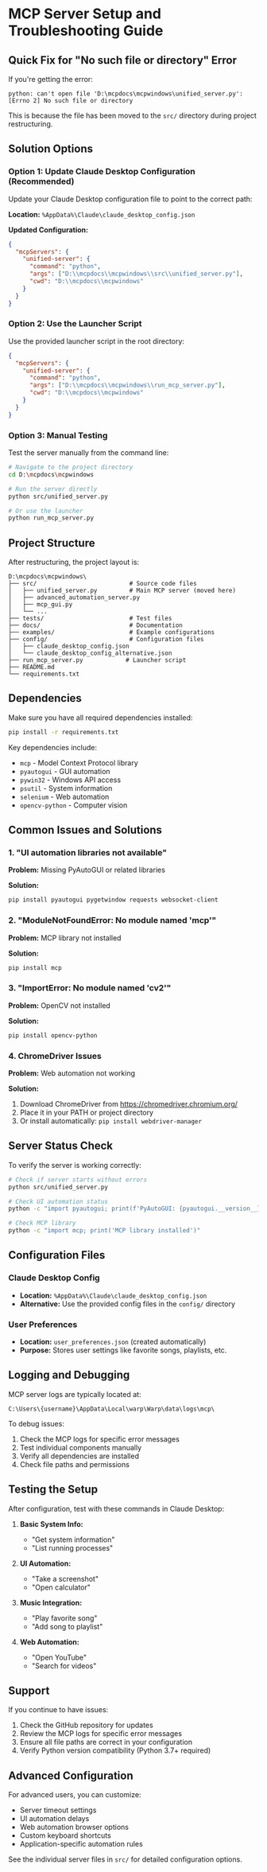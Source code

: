 # MCP Server Setup and Troubleshooting Guide

## Quick Fix for "No such file or directory" Error

If you're getting the error:
```
python: can't open file 'D:\mcpdocs\mcpwindows\unified_server.py': [Errno 2] No such file or directory
```

This is because the file has been moved to the `src/` directory during project restructuring.

## Solution Options

### Option 1: Update Claude Desktop Configuration (Recommended)

Update your Claude Desktop configuration file to point to the correct path:

**Location:** `%AppData%\Claude\claude_desktop_config.json`

**Updated Configuration:**
```json
{
  "mcpServers": {
    "unified-server": {
      "command": "python",
      "args": ["D:\\mcpdocs\\mcpwindows\\src\\unified_server.py"],
      "cwd": "D:\\mcpdocs\\mcpwindows"
    }
  }
}
```

### Option 2: Use the Launcher Script

Use the provided launcher script in the root directory:

```json
{
  "mcpServers": {
    "unified-server": {
      "command": "python",
      "args": ["D:\\mcpdocs\\mcpwindows\\run_mcp_server.py"],
      "cwd": "D:\\mcpdocs\\mcpwindows"
    }
  }
}
```

### Option 3: Manual Testing

Test the server manually from the command line:

```bash
# Navigate to the project directory
cd D:\mcpdocs\mcpwindows

# Run the server directly
python src/unified_server.py

# Or use the launcher
python run_mcp_server.py
```

## Project Structure

After restructuring, the project layout is:

```
D:\mcpdocs\mcpwindows\
├── src/                          # Source code files
│   ├── unified_server.py         # Main MCP server (moved here)
│   ├── advanced_automation_server.py
│   ├── mcp_gui.py
│   └── ...
├── tests/                        # Test files
├── docs/                         # Documentation
├── examples/                     # Example configurations
├── config/                       # Configuration files
│   ├── claude_desktop_config.json
│   └── claude_desktop_config_alternative.json
├── run_mcp_server.py            # Launcher script
├── README.md
└── requirements.txt
```

## Dependencies

Make sure you have all required dependencies installed:

```bash
pip install -r requirements.txt
```

Key dependencies include:
- `mcp` - Model Context Protocol library
- `pyautogui` - GUI automation
- `pywin32` - Windows API access
- `psutil` - System information
- `selenium` - Web automation
- `opencv-python` - Computer vision

## Common Issues and Solutions

### 1. "UI automation libraries not available"

**Problem:** Missing PyAutoGUI or related libraries

**Solution:**
```bash
pip install pyautogui pygetwindow requests websocket-client
```

### 2. "ModuleNotFoundError: No module named 'mcp'"

**Problem:** MCP library not installed

**Solution:**
```bash
pip install mcp
```

### 3. "ImportError: No module named 'cv2'"

**Problem:** OpenCV not installed

**Solution:**
```bash
pip install opencv-python
```

### 4. ChromeDriver Issues

**Problem:** Web automation not working

**Solution:**
1. Download ChromeDriver from https://chromedriver.chromium.org/
2. Place it in your PATH or project directory
3. Or install automatically: `pip install webdriver-manager`

## Server Status Check

To verify the server is working correctly:

```bash
# Check if server starts without errors
python src/unified_server.py

# Check UI automation status
python -c "import pyautogui; print(f'PyAutoGUI: {pyautogui.__version__}')"

# Check MCP library
python -c "import mcp; print('MCP library installed')"
```

## Configuration Files

### Claude Desktop Config
- **Location:** `%AppData%\Claude\claude_desktop_config.json`
- **Alternative:** Use the provided config files in the `config/` directory

### User Preferences
- **Location:** `user_preferences.json` (created automatically)
- **Purpose:** Stores user settings like favorite songs, playlists, etc.

## Logging and Debugging

MCP server logs are typically located at:
```
C:\Users\{username}\AppData\Local\warp\Warp\data\logs\mcp\
```

To debug issues:
1. Check the MCP logs for specific error messages
2. Test individual components manually
3. Verify all dependencies are installed
4. Check file paths and permissions

## Testing the Setup

After configuration, test with these commands in Claude Desktop:

1. **Basic System Info:**
   - "Get system information"
   - "List running processes"

2. **UI Automation:**
   - "Take a screenshot"
   - "Open calculator"

3. **Music Integration:**
   - "Play favorite song"
   - "Add song to playlist"

4. **Web Automation:**
   - "Open YouTube"
   - "Search for videos"

## Support

If you continue to have issues:
1. Check the GitHub repository for updates
2. Review the MCP logs for specific error messages
3. Ensure all file paths are correct in your configuration
4. Verify Python version compatibility (Python 3.7+ required)

## Advanced Configuration

For advanced users, you can customize:
- Server timeout settings
- UI automation delays
- Web automation browser options
- Custom keyboard shortcuts
- Application-specific automation rules

See the individual server files in `src/` for detailed configuration options.
